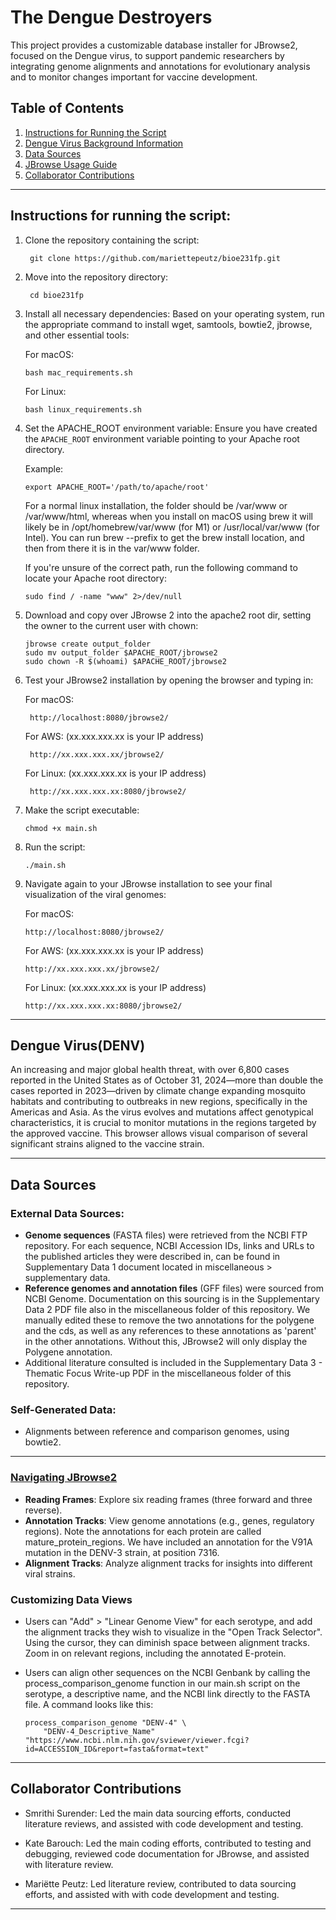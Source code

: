 # The Dengue Destroyers

This project provides a customizable database installer for JBrowse2, focused on the Dengue virus, to support pandemic researchers by integrating genome alignments and annotations for evolutionary analysis and to monitor changes important for vaccine development.

## **Table of Contents**
1. [Instructions for Running the Script](#instructions-for-running-the-script)
2. [Dengue Virus Background Information](#Dengue-Virus(DENV))
3. [Data Sources](#data-sources)
4. [JBrowse Usage Guide](#JBrowse-usage-guide)
5. [Collaborator Contributions](#collaborator-contributions)

---

## Instructions for running the script:

1. Clone the repository containing the script:
   
        git clone https://github.com/mariettepeutz/bioe231fp.git

2. Move into the repository directory:

        cd bioe231fp
   
4. Install all necessary dependencies:
   Based on your operating system, run the appropriate command to install wget, samtools, bowtie2, jbrowse, and other essential tools:

   For macOS:

       bash mac_requirements.sh
   For Linux:
   
       bash linux_requirements.sh

6. Set the APACHE_ROOT environment variable:
   Ensure you have created the `APACHE_ROOT` environment variable pointing to your Apache root directory.

      Example:
   
       export APACHE_ROOT='/path/to/apache/root'

   For a normal linux installation, the folder should be /var/www or /var/www/html, whereas when you install on macOS using brew it will likely be in /opt/homebrew/var/www (for M1) or /usr/local/var/www (for Intel). You can run brew --prefix to get the brew install location, and then from there it is in the var/www folder.

   If you're unsure of the correct path, run the following command to locate your Apache root directory:
   
       sudo find / -name "www" 2>/dev/null

7. Download and copy over JBrowse 2 into the apache2 root dir, setting the owner to the current user with chown:

       jbrowse create output_folder
       sudo mv output_folder $APACHE_ROOT/jbrowse2
       sudo chown -R $(whoami) $APACHE_ROOT/jbrowse2

8. Test your JBrowse2 installation by opening the browser and typing in:

      For macOS:
      
        http://localhost:8080/jbrowse2/
   
      For AWS: (xx.xxx.xxx.xx is your IP address)
      
        http://xx.xxx.xxx.xx/jbrowse2/
   
      For Linux: (xx.xxx.xxx.xx is your IP address)
      
        http://xx.xxx.xxx.xx:8080/jbrowse2/

10. Make the script executable:

        chmod +x main.sh

11. Run the script:

        ./main.sh

12. Navigate again to your JBrowse installation to see your final visualization of the viral genomes:

      For macOS:
      
        http://localhost:8080/jbrowse2/
   
      For AWS: (xx.xxx.xxx.xx is your IP address)
      
        http://xx.xxx.xxx.xx/jbrowse2/
   
      For Linux: (xx.xxx.xxx.xx is your IP address)
      
        http://xx.xxx.xxx.xx:8080/jbrowse2/

---

## Dengue Virus(DENV)

An increasing and major global health threat, with over 6,800 cases reported in the United States as of October 31, 2024—more than double the cases reported in 2023—driven by climate change expanding mosquito habitats and contributing to outbreaks in new regions, specifically in the Americas and Asia. As the virus evolves and mutations affect genotypical characteristics, it is crucial to monitor mutations in the regions targeted by the approved vaccine. This browser allows visual comparison of several significant strains aligned to the vaccine strain.

---


## Data Sources

### **External Data Sources**:
- **Genome sequences** (FASTA files) were retrieved from the NCBI FTP repository. For each sequence, NCBI Accession IDs, links and URLs to the published articles they were described in, can be found in Supplementary Data 1 document located in miscellaneous > supplementary data. 
- **Reference genomes and annotation files** (GFF files) were sourced from NCBI Genome. Documentation on this sourcing is in the Supplementary Data 2 PDF file also in the miscellaneous folder of this repository. We manually edited these to remove the two annotations for the polygene and the cds, as well as any references to these annotations as 'parent' in the other annotations. Without this, JBrowse2 will only display the Polygene annotation. 
- Additional literature consulted is included in the Supplementary Data 3 - Thematic Focus Write-up PDF in the miscellaneous folder of this repository. 

### **Self-Generated Data**:
- Alignments between reference and comparison genomes, using bowtie2.

---


### [**Navigating JBrowse2**](https://jbrowse.org/jb2/docs/user_guides/basic_usage/)
- **Reading Frames**: Explore six reading frames (three forward and three reverse).
- **Annotation Tracks**: View genome annotations (e.g., genes, regulatory regions). Note the annotations for each protein are called mature_protein_regions. We have included an annotation for the V91A mutation in the DENV-3 strain, at position 7316.
- **Alignment Tracks**: Analyze alignment tracks for insights into different viral strains.

### **Customizing Data Views**
- Users can "Add" > "Linear Genome View" for each serotype, and add the alignment tracks they wish to visualize in the "Open Track Selector". Using the cursor, they can diminish space between alignment tracks. Zoom in on relevant regions, including the annotated E-protein.
- Users can align other sequences on the NCBI Genbank by calling the process_comparison_genome function in our main.sh script on the serotype, a descriptive name, and the NCBI link directly to the FASTA file. 
A command looks like this: 

      process_comparison_genome "DENV-4" \
          "DENV-4_Descriptive_Name" "https://www.ncbi.nlm.nih.gov/sviewer/viewer.fcgi?id=ACCESSION_ID&report=fasta&format=text" 

---

## Collaborator Contributions
- Smrithi Surender: Led the main data sourcing efforts, conducted literature reviews, and assisted with code development and testing.

- Kate Barouch: Led the main coding efforts, contributed to  testing and debugging, reviewed code documentation for JBrowse, and assisted with literature review.
  
- Mariëtte Peutz: Led literature review, contributed to data sourcing efforts, and assisted with with code development and testing.

---
